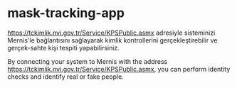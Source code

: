 # mask-tracking-app

https://tckimlik.nvi.gov.tr/Service/KPSPublic.asmx adresiyle sisteminizi
Mernis'le bağlantısını sağlayarak kimlik kontrollerini gerçekleştirebilir ve gerçek-sahte kişi tespiti yapabilirsiniz.

By connecting your system to Mernis with the address https://tckimlik.nvi.gov.tr/Service/KPSPublic.asmx, you can perform identity checks and identify real or fake people.

